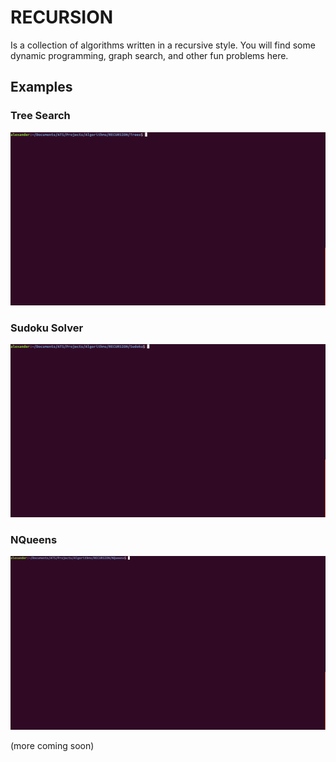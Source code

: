 # RECURSION

Is a collection of algorithms written in a recursive style. You will find some dynamic programming, graph search, and other fun problems here.

## Examples

### Tree Search

![tree](Trees/tty.gif)

### Sudoku Solver

![Sudoku](Sudoku/GIF/tty2.gif)

### NQueens

![NQueens](NQueens/GIF/tty.gif)

(more coming soon)
